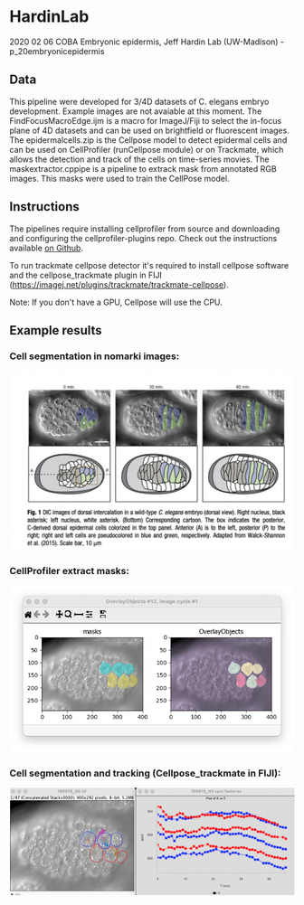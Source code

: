 # HardinLab
2020 02 06 COBA Embryonic epidermis, Jeff Hardin Lab (UW-Madison) - p_20embryonicepidermis


## Data

This pipeline were developed for 3/4D datasets of C. elegans embryo development. Example images are not avaiable at this moment. 
The FindFocusMacroEdge.ijm is a macro for ImageJ/Fiji to select the in-focus plane of 4D datasets and can be used on brightfield or fluorescent images.
The epidermalcells.zip is the Cellpose model to detect epidermal cells and can be used on CellProfiler (runCellpose module) or on Trackmate, which allows the detection and track of the cells on time-series movies.
The maskextractor.cppipe is a pipeline to extrack mask from annotated RGB images. This masks were used to train the CellPose model.

## Instructions

The pipelines require installing cellprofiler from source and downloading and configuring the cellprofiler-plugins repo. Check out the instructions available [on Github](https://github.com/CellProfiler/CellProfiler-plugins).

To run trackmate cellpose detector it's required to install cellpose software and the cellpose_trackmate plugin in FIJI (https://imagej.net/plugins/trackmate/trackmate-cellpose).

Note: If you don't have a GPU, Cellpose will use the CPU.

## Example results

### Cell segmentation in nomarki images:
![](/images:README/Hardin_2022_Meth_CellBio.png)

### CellProfiler extract masks:
![](/images:README/extract_masks.png)

### Cell segmentation and tracking (Cellpose_trackmate in FIJI):
![](/images:README/celldetection_tracking.png)

